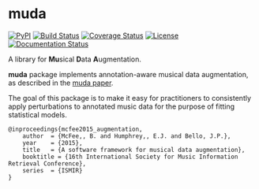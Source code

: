 muda
====
[![PyPI](https://img.shields.io/pypi/v/muda.svg)](https://pypi.python.org/pypi/muda)
[![Build Status](https://travis-ci.org/bmcfee/muda.svg?branch=master)](https://travis-ci.org/bmcfee/muda)
[![Coverage Status](https://coveralls.io/repos/bmcfee/muda/badge.svg?branch=master&service=github)](https://coveralls.io/github/bmcfee/muda?branch=master)
[![License](https://img.shields.io/github/license/bmcfee/muda.svg)]()
[![Documentation Status](https://readthedocs.org/projects/muda/badge/?version=latest)](http://muda.readthedocs.org/en/latest/?badge=latest)

A library for **Mu**sical **D**ata **A**ugmentation.

**muda** package implements annotation-aware musical data augmentation, as described in
the [muda paper](http://bmcfee.github.io/papers/ismir2015_augmentation.pdf).

The goal of this package is to make it easy for practitioners to consistently apply
perturbations to annotated music data for the purpose of fitting statistical models.


```
@inproceedings{mcfee2015_augmentation,
    author  = {McFee,, B. and Humphrey,, E.J. and Bello, J.P.},
    year    = {2015},
    title   = {A software framework for musical data augmentation},
    booktitle = {16th International Society for Music Information Retrieval Conference},
    series  = {ISMIR}
}
```
